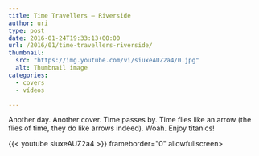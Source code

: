 ```yaml
---
title: Time Travellers – Riverside
author: uri
type: post
date: 2016-01-24T19:33:13+00:00
url: /2016/01/time-travellers-riverside/
thumbnail:
  src: "https://img.youtube.com/vi/siuxeAUZ2a4/0.jpg"
  alt: Thumbnail image
categories:
  - covers
  - vídeos

---
```

Another day. Another cover. Time passes by. Time flies like an arrow (the flies of time, they do like arrows indeed). Woah. Enjoy titanics!

{{< youtube siuxeAUZ2a4 >}} frameborder="0" allowfullscreen></iframe>
